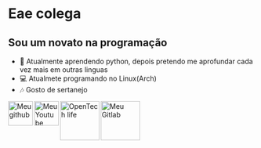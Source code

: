 # Eae colega

## Sou um novato na programação

- 🔭 Atualmente aprendendo python, depois pretendo me aprofundar cada vez mais em outras linguas
- 💻 Atualmete programando no Linux(Arch)
- 🎶 Gosto de sertanejo

 <a href="https://github.com/Androwinbr/Dotfiles">
    <img align="left" alt="Meu github" height="50px" src="https://logosmarcas.net/wp-content/uploads/2020/12/GitHub-Logo.png">
  </a>

 <a href="https://www.youtube.com/channel/UClHEUWReZI_uxuXs0J7NEpQ">
    <img align="left" alt="Meu Youtube" height="50px" src="https://cdn.discordapp.com/attachments/806642907263139850/823367179856642058/Youtube_logo-removebg-preview_3.png">
  </a>
  
 <a href="https://opentechlife.tk/">
    <img align="left" alt="OpenTech life" height="80px" src="https://cdn.discordapp.com/attachments/806642907263139850/854044332142886953/photo_2021-06-14_13-55-23-removebg-preview1.png">
  </a>

   <a href="https://gitlab.com/vinicius.cgobbi2004">
    <img align="left" alt="Meu Gitlab" height="80px" src="https://cdn.discordapp.com/attachments/806642907263139850/854045922244689960/iu-removebg-preview.png">
  </a>